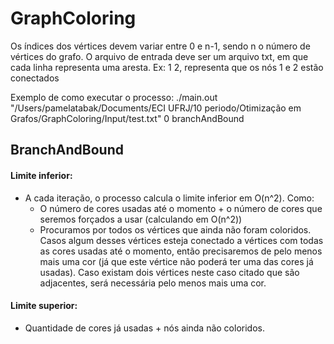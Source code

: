 # GraphColoring

Os índices dos vértices devem variar entre 0 e n-1, sendo n o número de vértices do grafo.
O arquivo de entrada deve ser um arquivo txt, em que cada linha representa uma aresta. Ex: 1 2, representa que os nós 1 e 2 estão conectados

Exemplo de como executar o processo:
./main.out "/Users/pamelatabak/Documents/ECI UFRJ/10 periodo/Otimização em Grafos/GraphColoring/Input/test.txt" 0 branchAndBound

## BranchAndBound
#### Limite inferior:
* A cada iteração, o processo calcula o limite inferior em O(n^2). Como:
	* O número de cores usadas até o momento + o número de cores que seremos forçados a usar (calculando em O(n^2))
	* Procuramos por todos os vértices que ainda não foram coloridos. Casos algum desses vértices esteja conectado a vértices com todas as cores usadas até o momento, então precisaremos de pelo menos mais uma cor (já que este vértice não poderá ter uma das cores já usadas). Caso existam dois vértices neste caso citado que são adjacentes, será necessária pelo menos mais uma cor. 
#### Limite superior:
* Quantidade de cores já usadas + nós ainda não coloridos.